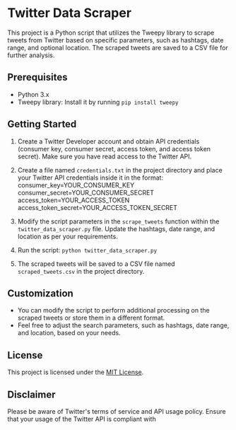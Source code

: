# Twitter Data Scraper

This project is a Python script that utilizes the Tweepy library to scrape tweets from Twitter based on specific parameters, such as hashtags, date range, and optional location. The scraped tweets are saved to a CSV file for further analysis.

## Prerequisites

- Python 3.x
- Tweepy library: Install it by running `pip install tweepy`

## Getting Started


1. Create a Twitter Developer account and obtain API credentials (consumer key, consumer secret, access token, and access token secret). Make sure you have read access to the Twitter API.

2. Create a file named `credentials.txt` in the project directory and place your Twitter API credentials inside it in the format: <br>
consumer_key=YOUR_CONSUMER_KEY <br>
consumer_secret=YOUR_CONSUMER_SECRET <br>
access_token=YOUR_ACCESS_TOKEN <br>
access_token_secret=YOUR_ACCESS_TOKEN_SECRET <br>


3. Modify the script parameters in the `scrape_tweets` function within the `twitter_data_scraper.py` file. Update the hashtags, date range, and location as per your requirements.

4. Run the script: `python twitter_data_scraper.py`


5. The scraped tweets will be saved to a CSV file named `scraped_tweets.csv` in the project directory.

## Customization

- You can modify the script to perform additional processing on the scraped tweets or store them in a different format.
- Feel free to adjust the search parameters, such as hashtags, date range, and location, based on your needs.

## License

This project is licensed under the [MIT License](LICENSE).

## Disclaimer

Please be aware of Twitter's terms of service and API usage policy. Ensure that your usage of the Twitter API is compliant with



